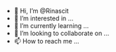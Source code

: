 - 👋 Hi, I’m @Rinascit
- 👀 I’m interested in ...
- 🌱 I’m currently learning ...
- 💞️ I’m looking to collaborate on ...
- 📫 How to reach me ...

<!---
Rinascit/Rinascit is a ✨ special ✨ repository because its `README.md` (this file) appears on your GitHub profile.
You can click the Preview link to take a look at your changes.
--->
